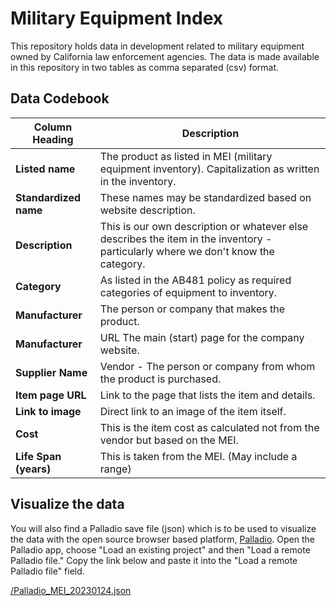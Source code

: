 # Military Equipment Index
This repository holds data in development related to military equipment owned by California law enforcement agencies. The data is made available in this repository in two tables as comma separated (csv) format.

## Data Codebook
|Column Heading | Description |
|---------------| ------------|
| **Listed name** | The product as listed in MEI (military equipment inventory). Capitalization as written in the inventory. |
| **Standardized name** | These names may be standardized based on website description. |
| **Description** | This is our own description or whatever else describes the item in the inventory - particularly where we don't know the category. |
| **Category** | As listed in the AB481 policy as required categories of equipment to inventory. |
| **Manufacturer** | The person or company that makes the product. |
| **Manufacturer** | URL	The main (start) page for the company website. |
| **Supplier Name** | Vendor - The person or company from whom the product is purchased. |
| **Item page URL** | Link to the page that lists the item and details. |
| **Link to image** | Direct link to an image of the item itself.|
| **Cost** | This is the item cost as calculated not from the vendor but based on the MEI. |
| **Life Span (years)**| This is taken from the MEI. (May include a range)|

## Visualize the data
You will also find a Palladio save file (json) which is to be used to visualize the data with the open source browser based platform, [Palladio](https://hdlab.stanford.edu/palladio/). Open the Palladio app, choose "Load an existing project" and then "Load a remote Palladio file." Copy the link below and paste it into the "Load a remote Palladio file" field.

[/Palladio_MEI_20230124.json](https://raw.githubusercontent.com/know-systemic-racism/mei/main/Palladio_MEI_20230124.json)

